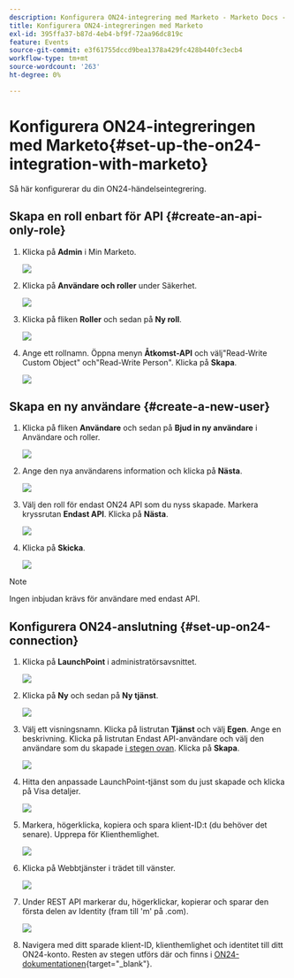 ```yaml
---
description: Konfigurera ON24-integrering med Marketo - Marketo Docs - produktdokumentation
title: Konfigurera ON24-integreringen med Marketo
exl-id: 395ffa37-b87d-4eb4-bf9f-72aa96dc819c
feature: Events
source-git-commit: e3f61755dccd9bea1378a429fc428b440fc3ecb4
workflow-type: tm+mt
source-wordcount: '263'
ht-degree: 0%

---
```


# Konfigurera ON24-integreringen med Marketo{#set-up-the-on24-integration-with-marketo}

Så här konfigurerar du din ON24-händelseintegrering.

## Skapa en roll enbart för API {#create-an-api-only-role}

1. Klicka på **Admin** i Min Marketo.

   ![](assets/set-up-the-on24-integration-with-marketo-1.png)

1. Klicka på **Användare och roller** under Säkerhet.

   ![](assets/set-up-the-on24-integration-with-marketo-2.png)

1. Klicka på fliken **Roller** och sedan på **Ny roll**.

   ![](assets/set-up-the-on24-integration-with-marketo-3.png)

1. Ange ett rollnamn. Öppna menyn **Åtkomst-API** och välj&quot;Read-Write Custom Object&quot; och&quot;Read-Write Person&quot;. Klicka på **Skapa**.

   ![](assets/set-up-the-on24-integration-with-marketo-4.png)

## Skapa en ny användare {#create-a-new-user}

1. Klicka på fliken **Användare** och sedan på **Bjud in ny användare** i Användare och roller.

   ![](assets/set-up-the-on24-integration-with-marketo-5.png)

1. Ange den nya användarens information och klicka på **Nästa**.

   ![](assets/set-up-the-on24-integration-with-marketo-6.png)

1. Välj den roll för endast ON24 API som du nyss skapade. Markera kryssrutan **Endast API**. Klicka på **Nästa**.

   ![](assets/set-up-the-on24-integration-with-marketo-7.png)

1. Klicka på **Skicka**.

   ![](assets/set-up-the-on24-integration-with-marketo-8.png)

>[!NOTE]
>
>Ingen inbjudan krävs för användare med endast API.

## Konfigurera ON24-anslutning {#set-up-on24-connection}

1. Klicka på **LaunchPoint** i administratörsavsnittet.

   ![](assets/set-up-the-on24-integration-with-marketo-9.png)

1. Klicka på **Ny** och sedan på **Ny tjänst**.

   ![](assets/set-up-the-on24-integration-with-marketo-10.png)

1. Välj ett visningsnamn. Klicka på listrutan **Tjänst** och välj **Egen**. Ange en beskrivning. Klicka på listrutan Endast API-användare och välj den användare som du skapade [ i stegen ovan](#create-a-new-user). Klicka på **Skapa**.

   ![](assets/set-up-the-on24-integration-with-marketo-11.png)

1. Hitta den anpassade LaunchPoint-tjänst som du just skapade och klicka på Visa detaljer.

   ![](assets/set-up-the-on24-integration-with-marketo-12.png)

1. Markera, högerklicka, kopiera och spara klient-ID:t (du behöver det senare). Upprepa för Klienthemlighet.

   ![](assets/set-up-the-on24-integration-with-marketo-13.png)

1. Klicka på Webbtjänster i trädet till vänster.

   ![](assets/set-up-the-on24-integration-with-marketo-14.png)

1. Under REST API markerar du, högerklickar, kopierar och sparar den första delen av Identity (fram till &#39;m&#39; på .com).

   ![](assets/set-up-the-on24-integration-with-marketo-15.png)

1. Navigera med ditt sparade klient-ID, klienthemlighet och identitet till ditt ON24-konto. Resten av stegen utförs där och finns i [ON24-dokumentationen](https://support.on24.com/hc/en-us/articles/21420762650523-Data-Integration-Setup-Instructions-When-Using-Marketo-Registration-Option-1){target="_blank"}.
